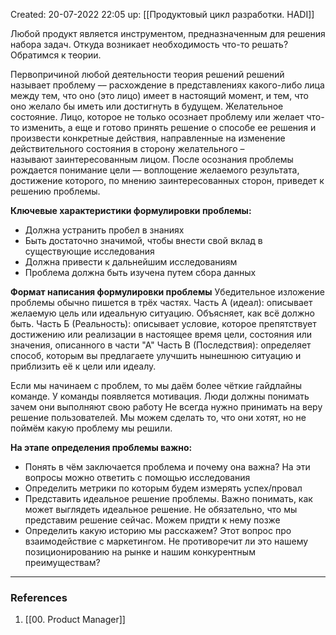 Created: 20-07-2022 22:05 
up: [[Продуктовый цикл разработки. HADI]]

Любой продукт является инструментом, предназначенным для решения набора задач. Откуда возникает необходимость что-то решать? Обратимся к теории.

Первопричиной любой деятельности теория решений решений называет проблему –– расхождение в представлениях какого-либо лица между тем, что оно (это лицо) имеет в настоящий момент, и тем, что оно желало бы иметь или достигнуть в будущем. Желательное состояние. Лицо, которое не только осознает проблему или желает что-то изменить, а еще и готово принять решение о способе ее решения и произвести конкретные действия, направленные на изменение действительного состояния в сторону желательного – называют заинтересованным лицом.
После осознания проблемы рождается понимание цели –– воплощение желаемого результата, достижение которого, по мнению заинтересованных сторон, приведет к решению проблемы.

**Ключевые характеристики формулировки проблемы:**
- Должна устранить пробел в знаниях
- Быть достаточно значимой, чтобы внести свой вклад в существующие исследования
- Должна привести к дальнейшим исследованиям
- Проблема должна быть изучена путем сбора данных

**Формат написания формулировки проблемы**
Убедительное изложение проблемы обычно пишется в трёх частях.
Часть А (идеал): описывает желаемую цель или идеальную ситуацию. Объясняет, как всё должно быть.
Часть Б (Реальность): описывает условие, которое препятствует достижению или реализации в настоящее время цели, состояния или значения, описанного в части "А"
Часть В (Последствия): определяет способ, которым вы предлагаете улучшить нынешнюю ситуацию и приблизить её к цели или идеалу. 

Если мы начинаем с проблем, то мы даём более чёткие гайдлайны команде. У команды появляется мотивация. Люди должны понимать зачем они выполняют свою работу  Не всегда нужно принимать на веру решение пользователей. Мы можем сделать то, что они хотят, но не поймём какую проблему мы решили.

**На этапе определения проблемы важно:**
- Понять в чём заключается проблема и почему она важна? На эти вопросы можно ответить с помощью исследования
- Определить метрики по которым будем измерять успех/провал
- Представить идеальное решение проблемы. Важно понимать, как может выглядеть идеальное решение. Не обязательно, что мы представим решение сейчас. Можем придти к нему позже
- Определить какую историю мы расскажем? Этот вопрос про взаимодействие с маркетингом. Не противоречит ли это нашему позиционированию на рынке и нашим конкурентным преимуществам? 





__________
### References
1. [[00. Product Manager]]